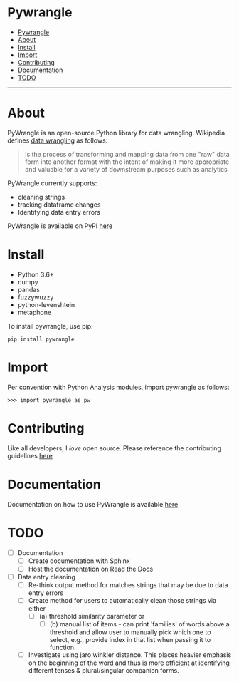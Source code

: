 # Pywrangle
- [Pywrangle](#pywrangle)
- [About](#about)
- [Install](#install)
- [Import](#import)
- [Contributing](#contributing)
- [Documentation](#documentation)
- [TODO](#todo)

---

# About
PyWrangle is an open-source Python library for data wrangling. Wikipedia defines [data wrangling](https://en.wikipedia.org/wiki/Data_wrangling) as follows:
> is the process of transforming and mapping data from one "raw" data form into another format with the intent of making it more appropriate and valuable for a variety of downstream purposes such as analytics

PyWrangle currently supports:
- cleaning strings
- tracking dataframe changes
- Identifying data entry errors


PyWrangle is available on PyPI [here](https://pypi.org/project/pywrangle/)


# Install
- Python 3.6+
- numpy
- pandas
- fuzzywuzzy
- python-levenshtein
- metaphone

To install pywrangle, use pip:

```
pip install pywrangle
```

# Import

Per convention with Python Analysis modules, import pywrangle as follows:
```
>>> import pywrangle as pw
```

# Contributing
Like all developers, I _love_ open source. Please reference the contributing guidelines [here](https://github.com/jaimiles23/pywrangle/blob/master/CONTRIBUTING.md)
<!-- TODO: ADD LINK TO CONTRIbuTING GUIDELINES> -->

# Documentation
Documentation on how to use PyWrangle is available [here](https://github.com/jaimiles23/pywrangle/blob/master/Documentation.md)

# TODO
- [ ] Documentation
  - [ ] Create documentation with Sphinx
  - [ ] Host the documentation on Read the Docs
- [ ] Data entry cleaning
  - [ ] Re-think output method for matches strings that may be due to data entry errors
  - [ ] Create method for users to automatically clean those strings via either 
    - [ ] (a) threshold similarity parameter or 
      - [ ] (b) manual list of items - can print 'families' of words above a threshold and allow user to manually pick which one to select, e.g., provide index in that list when passing it to function.
  - [ ] Investigate using jaro winkler distance. This places heavier emphasis on the beginning of the word and thus is more efficient at identifying different tenses & plural/singular companion forms.
